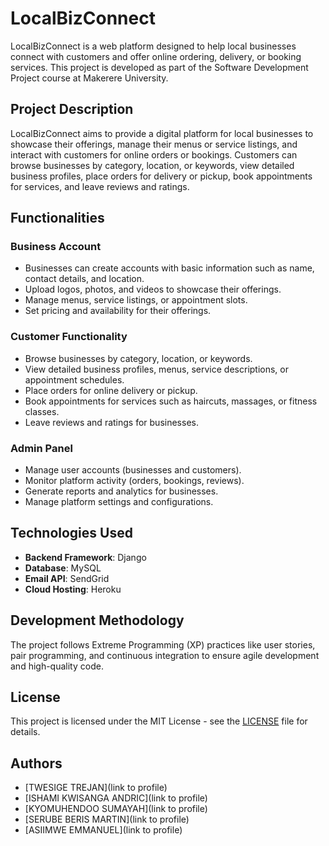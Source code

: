 # LocalBizConnect

LocalBizConnect is a web platform designed to help local businesses connect with customers and offer online ordering, delivery, or booking services. This project is developed as part of the Software Development Project course at Makerere University.

## Project Description

LocalBizConnect aims to provide a digital platform for local businesses to showcase their offerings, manage their menus or service listings, and interact with customers for online orders or bookings. Customers can browse businesses by category, location, or keywords, view detailed business profiles, place orders for delivery or pickup, book appointments for services, and leave reviews and ratings.

## Functionalities

### Business Account
- Businesses can create accounts with basic information such as name, contact details, and location.
- Upload logos, photos, and videos to showcase their offerings.
- Manage menus, service listings, or appointment slots.
- Set pricing and availability for their offerings.

### Customer Functionality
- Browse businesses by category, location, or keywords.
- View detailed business profiles, menus, service descriptions, or appointment schedules.
- Place orders for online delivery or pickup.
- Book appointments for services such as haircuts, massages, or fitness classes.
- Leave reviews and ratings for businesses.

### Admin Panel
- Manage user accounts (businesses and customers).
- Monitor platform activity (orders, bookings, reviews).
- Generate reports and analytics for businesses.
- Manage platform settings and configurations.

## Technologies Used

- **Backend Framework**: Django
- **Database**: MySQL
- **Email API**: SendGrid
- **Cloud Hosting**: Heroku

## Development Methodology

The project follows Extreme Programming (XP) practices like user stories, pair programming, and continuous integration to ensure agile development and high-quality code.

## License

This project is licensed under the MIT License - see the [LICENSE](LICENSE) file for details.

## Authors

- [TWESIGE TREJAN](link to profile)
- [ISHAMI KWISANGA ANDRIC](link to profile)
- [KYOMUHENDOO SUMAYAH](link to profile)
- [SERUBE BERIS MARTIN](link to profile)
- [ASIIMWE EMMANUEL](link to profile)
